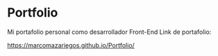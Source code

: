 # Portfolio
Mi portafolio personal como desarrollador Front-End
Link de portafolio:

https://marcomazariegos.github.io/Portfolio/
